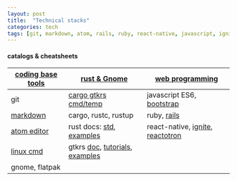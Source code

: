 ```yaml
---
layout: post
title:  "Technical stacks"
categories: tech
tags: [git, markdown, atom, rails, ruby, react-native, javascript, ignite, linux, rust, gtk, gtkrs, flatpak]
---
```


#### catalogs & cheatsheets

[coding base tools](/coding_base_tools)|[rust & Gnome](/coding_rust_gnome)| [web programming](/coding_web)
              -|                  -|           -
git |[cargo gtkrs cmd/temp](https://gitlab.gnome.org/bilelmoussaoui/gtk-rust-template)| javascript ES6, [bootstrap](https://getbootstrap.com/docs/5.0/components/accordion/)
[markdown](https://guides.github.com/features/mastering-markdown/)|cargo, rustc, rustup| ruby, [rails](https://guides.rubyonrails.org/)
[atom editor](http://d2wy8f7a9ursnm.cloudfront.net/atom-editor-cheat-sheet.pdf)|rust docs: [std](https://doc.rust-lang.org/std/index.html), [examples](https://doc.rust-lang.org/stable/rust-by-example/)| react-native, [ignite](https://github.com/infinitered/ignite), [reactotron]()
[linux cmd](https://images.linoxide.com/linux-cheat-sheet.pdf) | gtkrs [doc](https://gtk-rs.org/), [tutorials](https://gtk-rs.org/docs-src/tutorial/), [examples](https://github.com/gtk-rs/examples)|
  | gnome, flatpak|
